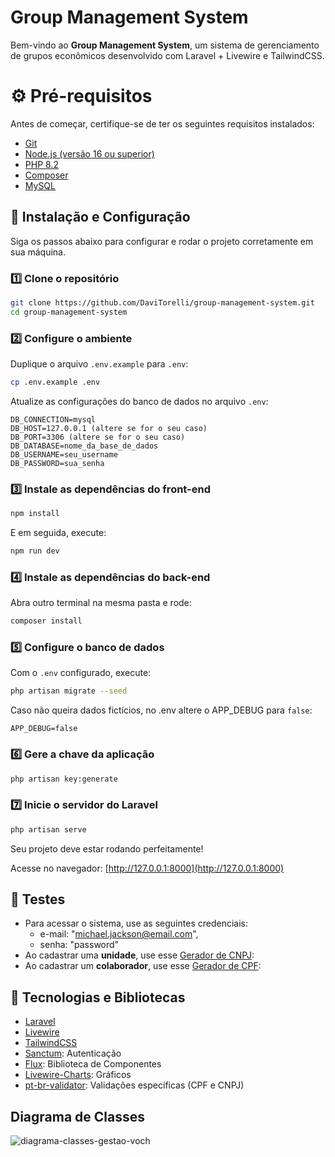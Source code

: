# Group Management System

Bem-vindo ao **Group Management System**, um sistema de gerenciamento de grupos econômicos desenvolvido com Laravel + Livewire e TailwindCSS.

# ⚙️ Pré-requisitos

Antes de começar, certifique-se de ter os seguintes requisitos instalados:

-   [Git](https://git-scm.com/)
-   [Node.js (versão 16 ou superior)](https://nodejs.org/)
-   [PHP 8.2](https://www.php.net/releases/)
-   [Composer](https://getcomposer.org/)
-   [MySQL](https://www.mysql.com/)

## 🚀 Instalação e Configuração

Siga os passos abaixo para configurar e rodar o projeto corretamente em sua máquina.

### 1️⃣ Clone o repositório

```sh
git clone https://github.com/DaviTorelli/group-management-system.git
cd group-management-system
```

### 2️⃣ Configure o ambiente

Duplique o arquivo `.env.example` para `.env`:

```sh
cp .env.example .env
```

Atualize as configurações do banco de dados no arquivo `.env`:

```env
DB_CONNECTION=mysql
DB_HOST=127.0.0.1 (altere se for o seu caso)
DB_PORT=3306 (altere se for o seu caso)
DB_DATABASE=nome_da_base_de_dados
DB_USERNAME=seu_username
DB_PASSWORD=sua_senha
```

### 3️⃣ Instale as dependências do front-end

```sh
npm install
```

E em seguida, execute:

```sh
npm run dev
```

### 4️⃣ Instale as dependências do back-end

Abra outro terminal na mesma pasta e rode:

```sh
composer install
```

### 5️⃣ Configure o banco de dados

Com o `.env` configurado, execute:

```sh
php artisan migrate --seed
```

Caso não queira dados fictícios, no .env altere o APP_DEBUG para `false`:

```env
APP_DEBUG=false
```

### 6️⃣ Gere a chave da aplicação

```sh
php artisan key:generate
```

### 7️⃣ Inicie o servidor do Laravel

```sh
php artisan serve
```

Seu projeto deve estar rodando perfeitamente!

Acesse no navegador: [http://127.0.0.1:8000](http://127.0.0.1:8000)

## 🧪 Testes

-   Para acessar o sistema, use as seguintes credenciais:
    -   e-mail: "michael.jackson@email.com",
    -   senha: "password"
-   Ao cadastrar uma **unidade**, use esse [Gerador de CNPJ](https://www.geradorcnpj.com/):
-   Ao cadastrar um **colaborador**, use esse [Gerador de CPF](https://www.geradordecpf.org/):

## 📖 Tecnologias e Bibliotecas

-   [Laravel](https://laravel.com/)
-   [Livewire](https://livewire.laravel.com/)
-   [TailwindCSS](https://tailwindcss.com/)
-   [Sanctum](https://laravel.com/docs/11.x/sanctum): Autenticação
-   [Flux](https://fluxui.dev/): Biblioteca de Componentes
-   [Livewire-Charts](https://github.com/asantibanez/livewire-charts): Gráficos
-   [pt-br-validator](https://github.com/LaravelLegends/pt-br-validator): Validações específicas (CPF e CNPJ)

## Diagrama de Classes

![diagrama-classes-gestao-voch](https://github.com/user-attachments/assets/766dcfdc-5e58-4416-9024-bfec794ee363)

